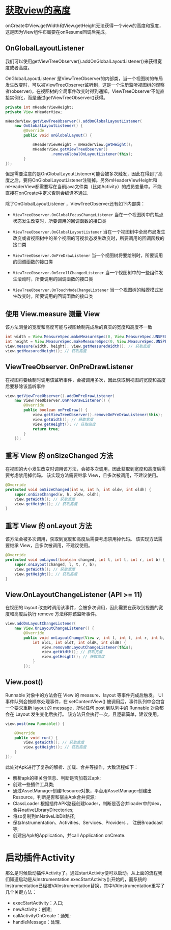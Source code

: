 # [获取view的高度](https://stackoverflow.com/questions/3591784/getwidth-and-getheight-of-view-returns-0/24035591#24035591)
onCreate中View.getWidth和View.getHeight无法获得一个view的高度和宽度，这是因为View组件布局要在onResume回调后完成。
## OnGlobalLayoutListener
我们可以使用getViewTreeObserver().addOnGlobalLayoutListener()来获得宽度或者高度。

OnGlobalLayoutListener 是ViewTreeObserver的内部类，当一个视图树的布局发生改变时，可以被ViewTreeObserver监听到，这是一个注册监听视图树的观察者(observer)，在视图树的全局事件改变时得到通知。ViewTreeObserver不能直接实例化，而是通过getViewTreeObserver()获得。
```java
private int mHeaderViewHeight;
private View mHeaderView;

mHeaderView.getViewTreeObserver().addOnGlobalLayoutListener(
    new OnGlobalLayoutListener() {
        @Override
        public void onGlobalLayout() {

            mHeaderViewHeight = mHeaderView.getHeight();
            mHeaderView.getViewTreeObserver()
                    .removeGlobalOnLayoutListener(this);
        }
});
```

但是需要注意的是OnGlobalLayoutListener可能会被多次触发，因此在得到了高度之后，要将OnGlobalLayoutListener注销掉。另外mHeaderViewHeight和mHeaderView都需要写在当前java文件类（比如Activity）的成员变量中。不能直接在onCreate中定义否则会编译不通过.

除了OnGlobalLayoutListener ，ViewTreeObserver还有如下内部类：

* `ViewTreeObserver.OnGlobalFocusChangeListener`
当在一个视图树中的焦点状态发生改变时，所要调用的回调函数的接口类

* `ViewTreeObserver.OnGlobalLayoutListener`
当在一个视图树中全局布局发生改变或者视图树中的某个视图的可视状态发生改变时，所要调用的回调函数的接口类

* `ViewTreeObserver.OnPreDrawListener`
当一个视图树将要绘制时，所要调用的回调函数的接口类

* `ViewTreeObserver.OnScrollChangedListener`
当一个视图树中的一些组件发生滚动时，所要调用的回调函数的接口类

* `ViewTreeObserver.OnTouchModeChangeListener`
当一个视图树的触摸模式发生改变时，所要调用的回调函数的接口类

## 使用 View.measure 测量 View
该方法测量的宽度和高度可能与视图绘制完成后的真实的宽度和高度不一致

```java
int width = View.MeasureSpec.makeMeasureSpec(0, View.MeasureSpec.UNSPECIFIED); 
int height = View.MeasureSpec.makeMeasureSpec(0, View.MeasureSpec.UNSPECIFIED); 
view.measure(width, height); view.getMeasuredWidth(); // 获取宽度 
view.getMeasuredHeight(); // 获取高度
```

## ViewTreeObserver. OnPreDrawListener
在视图将要绘制时调用该监听事件，会被调用多次，因此获取到视图的宽度和高度后要移除该监听事件
```java
view.getViewTreeObserver().addOnPreDrawListener( 
    new ViewTreeObserver.OnPreDrawListener() { 
        @Override 
        public boolean onPreDraw() { 
            view.getViewTreeObserver().removeOnPreDrawListener(this); 
            view.getWidth(); // 获取宽度 
            view.getHeight(); // 获取高度 
            return true; 
        } 
    });
```

## 重写 View 的 onSizeChanged 方法
在视图的大小发生改变时调用该方法，会被多次调用，因此获取到宽度和高度后需要考虑禁用掉代码。
该实现方法需要继承 View，且多次被调用，不建议使用。
```java
@Override 
protected void onSizeChanged(int w, int h, int oldw, int oldh) { 
    super.onSizeChanged(w, h, oldw, oldh); 
    view.getWidth(); // 获取宽度 
    view.getHeight(); // 获取高度 
}
```

## 重写 View 的 onLayout 方法
该方法会被多次调用，获取到宽度和高度后需要考虑禁用掉代码。
该实现方法需要继承 View，且多次被调用，不建议使用。
```java
@Override 
protected void onLayout(boolean changed, int l, int t, int r, int b) { 
    super.onLayout(changed, l, t, r, b); 
    view.getWidth(); // 获取宽度 
    view.getHeight(); // 获取高度 
}
```

## View.OnLayoutChangeListener (API >= 11)
在视图的 layout 改变时调用该事件，会被多次调用，因此需要在获取到视图的宽度和高度后执行 remove 方法移除该监听事件。
```java
view.addOnLayoutChangeListener( 
    new View.OnLayoutChangeListener() { 
        @Override 
        public void onLayoutChange(View v, int l, int t, int r, int b,
            int oldL, int oldT, int oldR, int oldB) { 
                view.removeOnLayoutChangeListener(this); 
                view.getWidth(); // 获取宽度 
                view.getHeight(); // 获取高度 
            } 
        });
```

## View.post() 
Runnable 对象中的方法会在 View 的 measure、layout 等事件完成后触发。
UI 事件队列会按顺序处理事件，在 setContentView() 被调用后，事件队列中会包含一个要求重新 layout 的 message，所以任何 post 到队列中的 Runnable 对象都会在 Layout 发生变化后执行。
该方法只会执行一次，且逻辑简单，建议使用。
```java
view.post(new Runnable() {

    @Override
    public void run() {
        view.getWidth(); // 获取宽度
        view.getHeight(); // 获取高度
    }
});
```

此处对Apk进行了复杂的解析、加载、合并等操作，大致流程如下：

* 解析apk的相关包信息、判断是否加载过apk;
* 创建一些插件工具类;
* 通过AssetManager创建Resource对象，平台用AssetManager创建出Resource，判断是否和宿主Apk合并资源;
* ClassLoader 根据插件APK路径创建loader，判断是否合并loader中的dex，合并nativeLIbraryDirectories;
* 将so复制到mNativeLibDir路径;
* 保存Instrumentation、Activities、Services、Providers ， 注册Broadcast等;
* 创建出Apk的Application，并call Application onCreate.


# 启动插件Activity
那么是时候启动插件Activity了。通过startActivity便可以启动。从上面的流程我们知道启动是从Instrumentation.execStartActivity();开始的，而系统的Instrumentation已经被VAInstrumentation替换，其中VAInstrumentation重写了几个关键方法：

* execStartActivity：入口;
* newActivity：创建;
* callActivityOnCreate：通知;
* handleMessage：处理.
